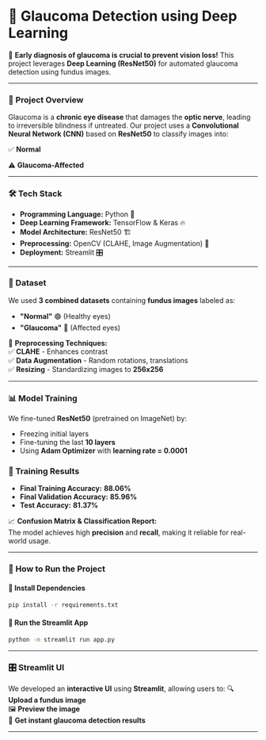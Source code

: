 # **📌 Glaucoma Detection using Deep Learning**
🔬 **Early diagnosis of glaucoma is crucial to prevent vision loss!** This project leverages **Deep Learning (ResNet50)** for automated glaucoma detection using fundus images.

---

### **🚀 Project Overview**
Glaucoma is a **chronic eye disease** that damages the **optic nerve**, leading to irreversible blindness if untreated. Our project uses a **Convolutional Neural Network (CNN)** based on **ResNet50** to classify images into:

✅ **Normal**  

⚠️ **Glaucoma-Affected**


---

### **🛠️ Tech Stack**
- **Programming Language:** Python 🐍  
- **Deep Learning Framework:** TensorFlow & Keras 🔥  
- **Model Architecture:** ResNet50 🏗️  
- **Preprocessing:** OpenCV (CLAHE, Image Augmentation) 📸  
- **Deployment:** Streamlit 🎛️  

---

### **📂 Dataset**
We used **3 combined datasets** containing **fundus images** labeled as:
- **"Normal"** 🟢 (Healthy eyes)
- **"Glaucoma"** 🔴 (Affected eyes)

📌 **Preprocessing Techniques:**  
✅ **CLAHE** - Enhances contrast  
✅ **Data Augmentation** - Random rotations, translations  
✅ **Resizing** - Standardizing images to **256x256**  

---

### **📊 Model Training**
We fine-tuned **ResNet50** (pretrained on ImageNet) by:
- Freezing initial layers  
- Fine-tuning the last **10 layers**  
- Using **Adam Optimizer** with **learning rate = 0.0001**  

### **🔢 Training Results**
- **Final Training Accuracy:** **88.06%**
- **Final Validation Accuracy:** **85.96%**
- **Test Accuracy:** **81.37%**

📈 **Confusion Matrix & Classification Report:**  
The model achieves high **precision** and **recall**, making it reliable for real-world usage.

---

### **📌 How to Run the Project**
#### **🔧 Install Dependencies**
```sh
pip install -r requirements.txt
```

#### **🏃 Run the Streamlit App**
```sh
python -m streamlit run app.py
```

---

### **🎛️ Streamlit UI**
We developed an **interactive UI** using **Streamlit**, allowing users to:
🔍 **Upload a fundus image**  
🖼️ **Preview the image**  
🧠 **Get instant glaucoma detection results**  

---



